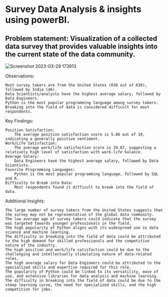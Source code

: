 # Survey Data Analysis & insights using powerBI.
## Problem statement: Visualization of a collected data survey that provides valuable insights into the current state of the data community.

![Screenshot 2023-03-29 173913](https://github.com/user-attachments/assets/461b4690-94f3-42fb-a2c8-ef08f490b4ba)


Observations:

    Most survey takers are from the United States (630 out of 630), followed by India (46).
    Data Scientists/analysts have the highest average salary, followed by Data Engineers.
    Python is the most popular programming language among survey takers.
    Breaking into the field of data is considered difficult for most respondents.

Key Findings:

    Position Satisfaction:
        The average position satisfaction score is 5.86 out of 10, indicating a generally positive sentiment.
    Work/Life Satisfaction:
        The average work/life satisfaction score is 29.87, suggesting a relatively high level of satisfaction with work-life balance.
    Average Salary:
        Data Engineers have the highest average salary, followed by Data Scientists.
    Favorite Programming Languages:
        Python is the most popular programming language, followed by SQL and R.
    Difficulty to Break into Data:
        Most respondents found it difficult to break into the field of data.

Additional Insights:

    The large number of survey takers from the United States suggests that the survey may not be representative of the global data community.
    The low average age of survey takers could indicate that the survey was targeted towards younger professionals in the field.
    The high popularity of Python aligns with its widespread use in data science and machine learning.
    The difficulty in breaking into the field of data could be attributed to the high demand for skilled professionals and the competitive nature of the industry.
    The high position and work/life satisfaction could be due to the challenging and intellectually stimulating nature of data-related roles.
    The high average salary for Data Engineers could be attributed to the specialized skills and expertise required for this role.
    The popularity of Python could be linked to its versatility, ease of use, and extensive libraries for data analysis and machine learning.
    The difficulty in breaking into the field of data could be due to the steep learning curve, the need for specialized skills, and the high competition for jobs.

